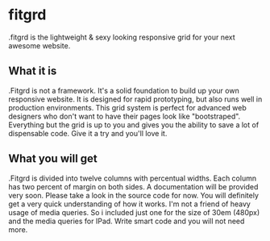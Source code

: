 fitgrd
======

.fitgrd is the lightweight &amp; sexy looking responsive grid for your next awesome website.

## What it is
.Fitgrd is not a framework. It's a solid foundation to build up your own responsive website. 
It is designed for rapid prototyping, but also runs well in production environments. 
This grid system is perfect for advanced web designers who don't want to have their pages look like "bootstraped". 
Everything but the grid is up to you and gives you the ability to save a lot of dispensable code. 
Give it a try and you'll love it.

## What you will get
.Fitgrd is divided into twelve columns with percentual widths. 
Each column has two percent of margin on both sides. A documentation will be provided very soon. 
Please take a look in the source code for now. You will definitely get a very 
quick understanding of how it works. I'm not a friend of heavy usage of media queries. 
So i included just one for the size of 30em (480px) and the media queries for IPad. 
Write smart code and you will not need more.
